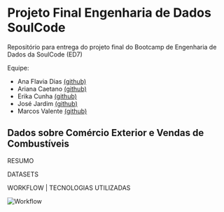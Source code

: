 # Projeto Final Engenharia de Dados SoulCode 

Repositório para entrega do projeto final do Bootcamp de Engenharia de Dados da SoulCode (ED7)  

Equipe:
* Ana Flavia Dias [(github)](github.com/anafla7)
* Ariana Caetano [(github)](github.com/ariana-caetano)
* Erika Cunha [(github)](github.com/Erikacunha024)
* José Jardim [(github)](github.com/JoseJardimPV)
* Marcos Valente [(github)](github.com/MarcosVCS)

## Dados sobre Comércio Exterior e Vendas de Combustíveis

RESUMO


DATASETS


WORKFLOW | TECNOLOGIAS UTILIZADAS

![Workflow](https://bnz06pap002files.storage.live.com/y4mfvpmZgSCLj1OJeqy2nPyFD37mCdCJF3dIVy14mA-5LBuoQUfos8nUXYB-Rpdp0mQS4ZmxOJoL4lkF1a-YwdAnolnPWMHWOb_d8wdFg1rY7TzhjZ-trJ2Z8wsOgJ4SHXnlzgYcTRfS9MygJhlbQQJ9zi-5h87V0gvtDUHdsQ5kvxjYhKx9I7usaLDHJzQl_OONWwcNvzjk-H1rrEYAVu0vE1fQSiB1fhD8A05gQPK9mI?encodeFailures=1&width=1081&height=469)
